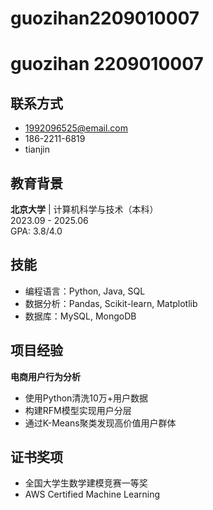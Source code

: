 # guozihan2209010007
# guozihan 2209010007

## 联系方式
-  1992096525@email.com
-  186-2211-6819
-  tianjin

## 教育背景
**北京大学** | 计算机科学与技术（本科）  
2023.09 - 2025.06  
GPA: 3.8/4.0

## 技能
- 编程语言：Python, Java, SQL
- 数据分析：Pandas, Scikit-learn, Matplotlib
- 数据库：MySQL, MongoDB

## 项目经验
**电商用户行为分析**  
- 使用Python清洗10万+用户数据
- 构建RFM模型实现用户分层
- 通过K-Means聚类发现高价值用户群体

## 证书奖项
- 全国大学生数学建模竞赛一等奖
- AWS Certified Machine Learning
